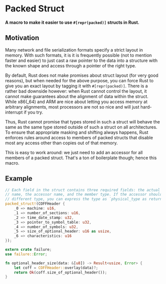 # Packed Struct
**A macro to make it easier to use `#[repr(packed)]` structs in Rust.**

## Motivation
Many network and file serialization formats specify a strict layout in
memory. With such formats, it is it is frequently possible (not to mention
faster and easier) to just cast a raw pointer to the data into a structure
with the known shape and access through a pointer of the right type.

By default, Rust does not make promises about struct layout (for very good
reasons), but when needed for the above purpose, you can force Rust to give
you an exact layout by tagging it with `#[repr(packed)]`. There is a rather
bad downside however: when Rust cannot control the layout, it cannot make
guarantees about the alignment of data within the struct. While x86(_64) and
ARM are nice about letting you access memory at arbitrary alignments, most
processors are not so nice and will just hard-interrupt if you try.

Thus, Rust cannot promise that types stored in such a struct will behave the
same as the same type stored outside of such a struct on all architectures.
To ensure that appropriate masking and shifting always happens, Rust enforces
rules around access to members of packed structs that disable most any access
other than copies out of that memory.

This is easy to work around: we just need to add an accessor for all members
of a packed struct. That's a ton of boilerplate though; hence this macro.

## Example

```rust
// Each field in the struct contains three required fields: the actual member
// name, the accessor name, and the member type. If the accessor should return a
// different type, you can express the type as `physical_type as return_type`.
packed_struct!(COFFHeader {
    _0 => machine: u16,
    _1 => number_of_sections: u16,
    _2 => time_date_stamp: u32,
    _3 => pointer_to_symbol_table: u32,
    _4 => number_of_symbols: u32,
    _5 => size_of_optional_header: u16 as usize,
    _6 => characteristics: u16
});

extern crate failure;
use failure::Error;

fn optional_header_size(data: &[u8]) -> Result<usize, Error> {
    let coff = COFFHeader::overlay(data)?;
    return Ok(coff.size_of_optional_header());
}
```
